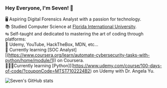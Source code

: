 ### Hey Everyone, I'm Seven! 🦋 

🖥️ Aspiring Digital Forensics Analyst with a passion for technology.<br/>
📚 Studied Computer Science at [Florida International University](https://www.fiu.edu/).<br/>
⇆ Self-taught and dedicated to mastering the art of coding through platforms:<br/>
📃 Udemy, YouTube, HackTheBox, MDN, etc...<br/>
💭 Currently learning [SOC Analyst][(https://www.coursera.org/learn/automate-cybersecurity-tasks-with-python/home/module/1)) on Coursera.<br/>
👩🏽‍💻Currently learning [Python][(https://www.udemy.com/course/100-days-of-code/?couponCode=MTST7102224B2) on Udemy with Dr. Angela Yu.<br/>



![Seven's GitHub stats](https://github-readme-stats.vercel.app/api?username=royallwealth&show_icons=true&theme=onedark)
